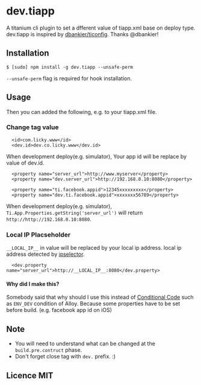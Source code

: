 # dev.tiapp

A titanium cli plugin to set a dfferent value of tiapp.xml base on deploy type.  
dev.tiapp is inspired by [dbankier/ticonfig](https://github.com/dbankier/ticonfig). Thanks @dbankier!

## Installation

~~~
$ [sudo] npm install -g dev.tiapp --unsafe-perm
~~~
`--unsafe-perm` flag is required for hook installation.

## Usage

Then you can added the following, e.g. to your tiapp.xml file.

### Change tag value
~~~
  <id>com.licky.www</id>
  <dev.id>dev.co.licky.www</dev.id>
~~~
When development deploy(e.g. simulator), Your app id will be replace by value of dev.id.

~~~  
  <property name="server_url">http://www.myserver</property>
  <property name="dev.server_url">http://192.168.0.10:8080</property>

  <property name="ti.facebook.appid">12345xxxxxxxxx</property>
  <property name="dev.ti.facebook.appid">xxxxxxx56789</property>
~~~
When development deploy(e.g. simulator), `Ti.App.Properties.getString('server_url')` will return `http://http://192.168.0.10:8080`.  

### Local IP Placseholder
`__LOCAL_IP__` in value will be replaced by your local ip address. local ip address detected by [ipselector](https://www.npmjs.org/package/ipselector).

~~~
  <dev.property name="server_url">http://__LOCAL_IP__:8080</dev.property>
~~~

#### Why did I make this?
Somebody said that why should I use this instead of [Conditional Code](http://docs.appcelerator.com/titanium/3.0/#!/guide/Alloy_Controllers-section-34636384_AlloyControllers-ConditionalCode) such as `ENV_DEV` condition of Alloy.
Because some properties have to be set before build. (e.g. facebook app id on iOS)

## Note
- You will need to understand what can be changed at the `build.pre.contruct` phase.
- Don't forget close tag with `dev.` prefix. :)

## Licence MIT
